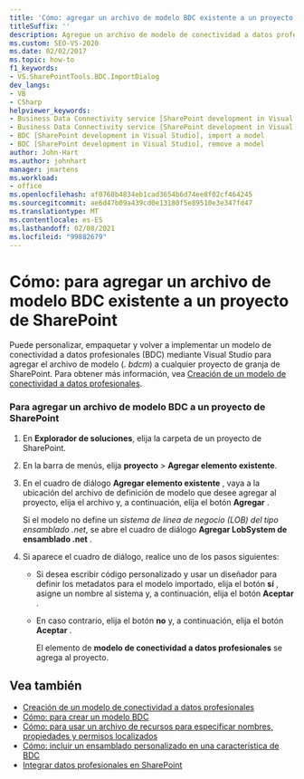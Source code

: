 ```yaml
---
title: 'Cómo: agregar un archivo de modelo BDC existente a un proyecto de SharePoint | Microsoft Docs'
titleSuffix: ''
description: Agregue un archivo de modelo de conectividad a datos profesionales (BDC) existente a un proyecto de SharePoint en Visual Studio, para que pueda personalizar, empaquetar y volver a implementar un modelo BDC.
ms.custom: SEO-VS-2020
ms.date: 02/02/2017
ms.topic: how-to
f1_keywords:
- VS.SharePointTools.BDC.ImportDialog
dev_langs:
- VB
- CSharp
helpviewer_keywords:
- Business Data Connectivity service [SharePoint development in Visual Studio], import a model
- Business Data Connectivity service [SharePoint development in Visual Studio], reuse a model
- BDC [SharePoint development in Visual Studio], import a model
- BDC [SharePoint development in Visual Studio], remove a model
author: John-Hart
ms.author: johnhart
manager: jmartens
ms.workload:
- office
ms.openlocfilehash: af0768b4834eb1cad3654b6d74ee8f02cf464245
ms.sourcegitcommit: ae6d47b09a439cd0e13180f5e89510e3e347fd47
ms.translationtype: MT
ms.contentlocale: es-ES
ms.lasthandoff: 02/08/2021
ms.locfileid: "99882679"
---
```

# <a name="how-to-add-an-existing-bdc-model-file-to-a-sharepoint-project"></a>Cómo: para agregar un archivo de modelo BDC existente a un proyecto de SharePoint
  Puede personalizar, empaquetar y volver a implementar un modelo de conectividad a datos profesionales (BDC) mediante Visual Studio para agregar el archivo de modelo (*. bdcm*) a cualquier proyecto de granja de SharePoint. Para obtener más información, vea [Creación de un modelo de conectividad a datos profesionales](../sharepoint/creating-a-business-data-connectivity-model.md).

### <a name="to-add-a-bdc-model-file-to-a-sharepoint-project"></a>Para agregar un archivo de modelo BDC a un proyecto de SharePoint

1. En **Explorador de soluciones**, elija la carpeta de un proyecto de SharePoint.

2. En la barra de menús, elija **proyecto**  >  **Agregar elemento existente**.

3. En el cuadro de diálogo **Agregar elemento existente** , vaya a la ubicación del archivo de definición de modelo que desee agregar al proyecto, elija el archivo y, a continuación, elija el botón **Agregar** .

    Si el modelo no define un *sistema de línea de negocio (LOB) del tipo ensamblado .net*, se abre el cuadro de diálogo **Agregar LobSystem de ensamblado .net** .

4. Si aparece el cuadro de diálogo, realice uno de los pasos siguientes:

   - Si desea escribir código personalizado y usar un diseñador para definir los metadatos para el modelo importado, elija el botón **sí** , asigne un nombre al sistema y, a continuación, elija el botón **Aceptar** .

   - En caso contrario, elija el botón **no** y, a continuación, elija el botón **Aceptar** .

     El elemento de **modelo de conectividad a datos profesionales** se agrega al proyecto.

## <a name="see-also"></a>Vea también
- [Creación de un modelo de conectividad a datos profesionales](../sharepoint/creating-a-business-data-connectivity-model.md)
- [Cómo: para crear un modelo BDC](../sharepoint/how-to-create-a-bdc-model.md)
- [Cómo: para usar un archivo de recursos para especificar nombres, propiedades y permisos localizados](../sharepoint/how-to-use-a-resource-file-to-specify-localized-names-properties-and-permissions.md)
- [Cómo: incluir un ensamblado personalizado en una característica de BDC](../sharepoint/how-to-include-a-custom-assembly-in-a-bdc-feature.md)
- [Integrar datos profesionales en SharePoint](../sharepoint/integrating-business-data-into-sharepoint.md)
